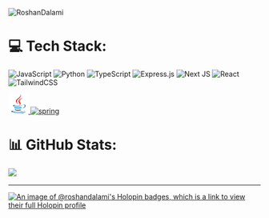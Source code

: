 <p align="left"> <img src="https://komarev.com/ghpvc/?username=RoshanDalami&label=Profile%20views&color=0e75b6&style=flat" alt="RoshanDalami" /> </p>


# 💻 Tech Stack:
![JavaScript](https://img.shields.io/badge/javascript-%23323330.svg?style=for-the-badge&logo=javascript&logoColor=%23F7DF1E) ![Python](https://img.shields.io/badge/python-3670A0?style=for-the-badge&logo=python&logoColor=ffdd54) ![TypeScript](https://img.shields.io/badge/typescript-%23007ACC.svg?style=for-the-badge&logo=typescript&logoColor=white) ![Express.js](https://img.shields.io/badge/express.js-%23404d59.svg?style=for-the-badge&logo=express&logoColor=%2361DAFB) ![Next JS](https://img.shields.io/badge/Next-black?style=for-the-badge&logo=next.js&logoColor=white) ![React](https://img.shields.io/badge/react-%2320232a.svg?style=for-the-badge&logo=react&logoColor=%2361DAFB) ![TailwindCSS](https://img.shields.io/badge/tailwindcss-%2338B2AC.svg?style=for-the-badge&logo=tailwind-css&logoColor=white) 
<p align="left"> <a href="https://www.java.com" target="_blank" rel="noreferrer"> <img src="https://raw.githubusercontent.com/devicons/devicon/master/icons/java/java-original.svg" alt="java" width="40" height="40"/> </a> <a href="https://spring.io/" target="_blank" rel="noreferrer"> <img src="https://www.vectorlogo.zone/logos/springio/springio-icon.svg" alt="spring" width="40" height="40"/> </a> </p>

# 📊 GitHub Stats:
<!--![](https://github-readme-stats.vercel.app/api?username=roshandalami&theme=dark&hide_border=true&include_all_commits=true&count_private=true)<br/>-->
![](https://github-readme-streak-stats.herokuapp.com/?user=roshandalami&theme=dark&hide_border=true)<br/>
<!--![](https://github-readme-stats.vercel.app/api/top-langs/?username=roshandalami&theme=dark&hide_border=true&include_all_commits=true&count_private=true&layout=compact)-->

---


<!-- Proudly created with GPRM ( https://gprm.itsvg.in ) -->




[![An image of @roshandalami's Holopin badges, which is a link to view their full Holopin profile](https://holopin.me/roshandalami)](https://holopin.io/@roshandalami)




<!-- Proudly created with GPRM ( https://gprm.itsvg.in ) -->

